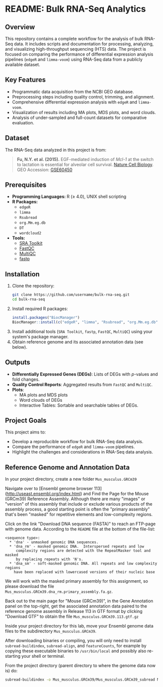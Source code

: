 # README: Bulk RNA-Seq Analytics

## Overview

This repository contains a complete workflow for the analysis of bulk RNA-Seq data. It includes scripts and documentation for processing, analyzing, and visualizing high-throughput sequencing (HTS) data. The project is focused on comparing the performance of differential expression analysis pipelines (`edgeR` and `limma-voom`) using RNA-Seq data from a publicly available dataset.

## Key Features

- Programmatic data acquisition from the NCBI GEO database.
- Preprocessing steps including quality control, trimming, and alignment.
- Comprehensive differential expression analysis with `edgeR` and `limma-voom`.
- Visualization of results including MA plots, MDS plots, and word clouds.
- Analysis of under-sampled and full-count datasets for comparative evaluation.

## Dataset

The RNA-Seq data analyzed in this project is from:

> **Fu, N.Y. et al. (2015).** EGF-mediated induction of *Mcl-1* at the switch to lactation is essential for alveolar cell survival. [Nature Cell Biology](https://www.nature.com/articles/ncb3117).  
> GEO Accession: [GSE60450](https://www.ncbi.nlm.nih.gov/geo/query/acc.cgi?acc=GSE60450)

## Prerequisites

- **Programming Languages:** R (≥ 4.0), UNIX shell scripting
- **R Packages:**
  - `edgeR`
  - `limma`
  - `Rsubread`
  - `org.Mm.eg.db`
  - `DT`
  - `wordcloud2`
- **Tools:**
  - [SRA Toolkit](https://github.com/ncbi/sra-tools)
  - [FastQC](https://www.bioinformatics.babraham.ac.uk/projects/fastqc/)
  - [MultiQC](https://multiqc.info/)
  - [fastp](https://github.com/OpenGene/fastp)

## Installation

1. Clone the repository:
   ```bash
   git clone https://github.com/username/bulk-rna-seq.git
   cd bulk-rna-seq
   ```
2. Install required R packages:
   ```r
   install.packages("BiocManager")
   BiocManager::install(c("edgeR", "limma", "Rsubread", "org.Mm.eg.db", "DT", "wordcloud2"))
   ```
3. Install additional tools (`SRA Toolkit`, `fastp`, `FastQC`, `MultiQC`) using your system's package manager.
4. Obtain reference genome and its associated annotation data (see below).

## Outputs

- **Differentially Expressed Genes (DEGs)**: Lists of DEGs with $p$-values and fold changes.
- **Quality Control Reports**: Aggregated results from `FastQC` and `MultiQC`.
- **Plots**:
  - MA plots and MDS plots
  - Word clouds of DEGs
  - Interactive Tables: Sortable and searchable tables of DEGs.

## Project Goals

This project aims to:
- Develop a reproducible workflow for bulk RNA-Seq data analysis.
- Compare the performance of `edgeR` and `limma-voom` pipelines.
- Highlight the challenges and considerations in RNA-Seq data analysis.

## Reference Genome and Annotation Data

In your project directory, create a new folder `Mus_musculus.GRCm39`

Navigate over to [Ensembl genome browser 113] (<http://useast.ensembl.org/index.html>) and Find the Page for the Mouse (GRCm39) Reference Assembly. Although there are many "images" or "version" of this assembly that include or exclude various products of the assembly process, a good starting point is often the "primary assembly" that's been "masked" for repetitive elements and low-complexity regions.

Click on the link "Download DNA sequence (FASTA)" to reach an FTP-page with genome data. According to the `README` file at the bottom of the file-list:

```         
<sequence type>:
  * 'dna' - unmasked genomic DNA sequences.
  * 'dna_rm' - masked genomic DNA.  Interspersed repeats and low
     complexity regions are detected with the RepeatMasker tool and masked
     by replacing repeats with 'N's.
  * 'dna_sm' - soft-masked genomic DNA. All repeats and low complexity regions
    have been replaced with lowercased versions of their nucleic base
```

We will work with the masked primary assembly for this assignment, so please download the file `Mus_musculus.GRCm39.dna_rm.primary_assembly.fa.gz`.

Back out to the main page for "Mouse (GRCm39)", in the Gene Annotation panel on the top-right, get the associated annotation data paired to the reference genome assembly in Release 113 in GTF format by clicking "Download GTF" to obtain the file `Mus_musculus.GRCm39.113.gtf.gz`

Inside your project directory for this lab, move your Ensembl genome data files to the subdirectory `Mus_musculus.GRCm39`.

After downloading binaries or compiling, you will only need to install `subread-buildindex`, `subread-align`, and `featureCounts`, for example by copying these executable binaries to `/usr/bin/local` and possibly also re-starting your shell or terminal.

From the project directory (parent directory to where the genome data now is) do:

```bash         
subread-buildindex -o Mus_musculus.GRCm39/Mus_musculus.GRCm39_subread Mus_musculus.GRCm39/Mus_musculus.GRCm39.dna_rm.primary_assembly.fa.gz
```


